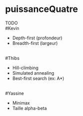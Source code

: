 # puissanceQuatre

TODO
<br>#Kevin
<ul>
  <li>Depth-first (profondeur)</li>
  <li>Breadth-first (largeur)</li>
</ul>
  
<br>#Thibs
<ul>
  <li>Hill-climbing</li>
  <li>Simulated annealing</li>
  <li>Best-first search (ex: A*)</li>
</ul>
  
<br>#Yassine
<ul>
  <li>Minimax</li>
  <li>Taille alpha-beta</li>
</ul>
